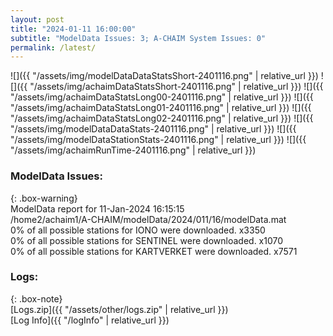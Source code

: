 ```yaml
---
layout: post
title: "2024-01-11 16:00:00"
subtitle: "ModelData Issues: 3; A-CHAIM System Issues: 0"
permalink: /latest/
---
```


![]({{ "/assets/img/modelDataDataStatsShort-2401116.png" | relative_url }})
![]({{ "/assets/img/achaimDataStatsShort-2401116.png" | relative_url }})
![]({{ "/assets/img/achaimDataStatsLong00-2401116.png" | relative_url }})
![]({{ "/assets/img/achaimDataStatsLong01-2401116.png" | relative_url }})
![]({{ "/assets/img/achaimDataStatsLong02-2401116.png" | relative_url }})
![]({{ "/assets/img/modelDataDataStats-2401116.png" | relative_url }})
![]({{ "/assets/img/modelDataStationStats-2401116.png" | relative_url }})
![]({{ "/assets/img/achaimRunTime-2401116.png" | relative_url }})


### ModelData Issues:  
  
{: .box-warning}  
 ModelData report for 11-Jan-2024 16:15:15   
 /home2/achaim1/A-CHAIM/modelData/2024/011/16/modelData.mat   
 0% of all possible stations for IONO were downloaded. x3350   
 0% of all possible stations for SENTINEL were downloaded. x1070   
 0% of all possible stations for KARTVERKET were downloaded. x7571   
  


### Logs:  
  
{: .box-note}  
[Logs.zip]({{ "/assets/other/logs.zip" | relative_url }})  
[Log Info]({{ "/logInfo" | relative_url }})  
